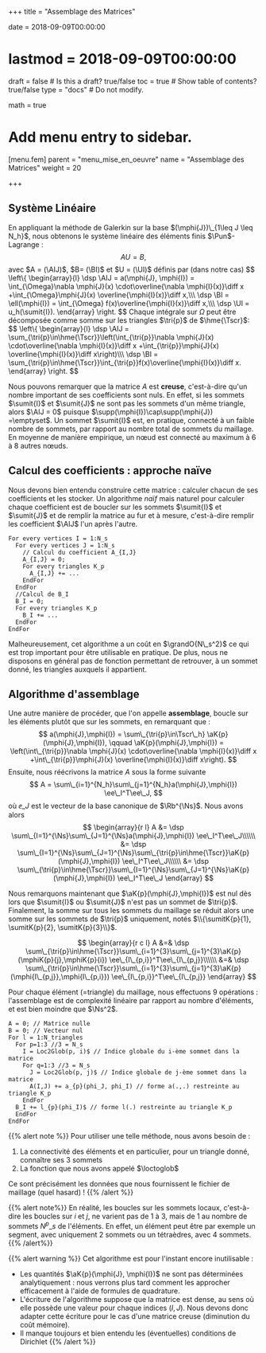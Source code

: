 +++
title = "Assemblage des Matrices"

date = 2018-09-09T00:00:00
# lastmod = 2018-09-09T00:00:00

draft = false  # Is this a draft? true/false
toc = true  # Show table of contents? true/false
type = "docs"  # Do not modify.

math = true

# Add menu entry to sidebar.
[menu.fem]
  parent = "menu_mise_en_oeuvre"
  name = "Assemblage des Matrices"
  weight = 20

+++
$\newcommand{\Cb}{\mathbb{C}}$
$\newcommand{\Nb}{\mathbb{N}}$
$\newcommand{\Pb}{\mathbb{P}}$
$\newcommand{\Rb}{\mathbb{R}}$
$\newcommand{\PS}[2]{\left(#1,#2\right)}$
$\newcommand{\PSV}[2]{\PS{#1}{#2}\_V}$
$\newcommand{\PSL}[2]{\PS{#1}{#2}\_{L^2(\Omega)}}$
$\newcommand{\PSH}[2]{\PS{#1}{#2}\_{H^1(\Omega)}}$
$\newcommand{\norm}[1]{\left\\|#1\right\\|}$
$\newcommand{\normV}[1]{\left\\|#1\right\\|\_{V}}$
$\newcommand{\normH}[1]{\left\\|#1\right\\|\_{H^1(\Omega)}}$
$\newcommand{\normL}[1]{\left\\|#1\right\\|\_{L^2(\Omega)}}$
$\newcommand{\abs}[1]{\left|#1\right|}$
$\newcommand{\ee}{\mathbf{e}}$
$\newcommand{\nn}{\mathbf{n}}$
$\newcommand{\ssb}{\mathbf{s}}$
$\newcommand{\xx}{\mathbf{x}}$
$\newcommand{\yy}{\mathbf{y}}$
$\newcommand{\zz}{\mathbf{z}}$
$\newcommand{\Ccal}{\mathcal{C}}$
$\newcommand{\Cscr}{\mathscr{C}}$
$\newcommand{\Sscr}{\mathscr{S}}$
$\newcommand{\Tscr}{\mathscr{T}}$
$\newcommand{\omegai}{\omega\_i}$
$\newcommand{\dsp}{\displaystyle}$
$\newcommand{\diff}{{\rm d}}$
$\newcommand{\conj}[1]{\overline{#1}}$
$\newcommand{\dn}{\partial_\nn}$
$\newcommand{\supp}{\mathrm{supp}}$
$\newcommand{\restrict}{\mathclose{}|\mathopen{}}$
$\newcommand{\enstq}[2]{\left\\{#1 \mathrel{}\middle|\mathrel{}#2\right\\}}$
$\newcommand{\Image}{\mathrm{Im}}$
$\newcommand{\Ker}{\mathrm{Ker}}$
$\newcommand{\dxi}{\partial\_{x\_i}}$
$\newcommand{\di}{\partial\_{i}}$
$\newcommand{\dj}{\partial\_{j}}$
$\newcommand{\dxj}{\partial x\_{j}}$
$\newcommand{\Ho}{H^1(\Omega)}$
$\newcommand{\Lo}{L^2(\Omega)}$
$\newcommand{\Cinfc}{\Cscr^{\infty}\_c}$
$\newcommand{\CinfcO}{\Cinfc(\Omega)}$
$\newcommand{\hme}[1]{#1_h}$
$\newcommand{\vh}{v\_h}$
$\newcommand{\Vh}{V\_h}$
$\newcommand{\uh}{u\_h}$
$\newcommand{\Nh}{N\_h}$
$\newcommand{\ui}{u\_i}$
$\newcommand{\uj}{u\_j}$
$\newcommand{\UI}{U\_I}$
$\newcommand{\UJ}{U\_J}$
$\newcommand{\AIJ}{A\_{I,J}}$
$\newcommand{\BI}{B\_I}$
$\newcommand{\Sscrh}{\hme{\Sscr}}$
$\newcommand{\deltaij}{\delta\_{i,j}}$
$\newcommand{\Pun}{\Pb\_1}$
$\newcommand{\Punw}{\Pun(\omega)}$
$\newcommand{\grandO}[1]{O\left(#1\right)}$
$\newcommand{\sumit}[1]{\ssb\_{#1}}$
$\newcommand{\sumitK}[2]{\ssb\_{#2}^{#1}}$
$\newcommand{\tri}[1]{K\_{#1}}$
$\newcommand{\loctoglob}{\mathrm{Loc2Glob}}$
$\newcommand{\aK}[1]{a\_{#1}}$
$\newcommand{\Ns}{N\_s}$
$\newcommand{\mphi}[1]{\varphi\_{#1}}$
$\newcommand{\mphiK}[2]{\mphi{#2}^{#1}}$

## Système Linéaire

En appliquant la méthode de Galerkin sur la base $(\mphi{J})\_{1\leq J \leq N_h}$, nous obtenons le système linéaire des éléments finis $\Pun$-Lagrange :
$$
AU = B,
$$
avec $A = (\AIJ)$, $B= (\BI)$ et $U = (\UI)$ définis par (dans notre cas)
$$
\left\\{
  \begin{array}{l}
    \dsp  \AIJ = a(\mphi{J}, \mphi{I}) = \int\_{\Omega}\nabla \mphi{J}(x) \cdot\overline{\nabla \mphi{I}(x)}\diff x +\int\_{\Omega}\mphi{J}(x) \overline{\mphi{I}(x)}\diff x,\\\\\\
   \dsp  \BI = \ell(\mphi{I}) = \int\_{\Omega} f(x)\overline{\mphi{I}(x)}\diff x,\\\\\\
  \dsp \UI = u_h(\sumit{I}).
  \end{array}
\right.
$$
Chaque intégrale sur $\Omega$ peut être décomposée comme somme sur les triangles $\tri{p}$ de $\hme{\Tscr}$: 
$$
\left\\{ 
  \begin{array}{l}
    \dsp \AIJ = \sum\_{\tri{p}\in\hme{\Tscr}}\left(\int\_{\tri{p}}\nabla \mphi{J}(x) \cdot\overline{\nabla \mphi{I}(x)}\diff x +\int\_{\tri{p}}\mphi{J}(x) \overline{\mphi{I}(x)}\diff x\right)\\\\\\
    \dsp \BI = \sum\_{\tri{p}\in\hme{\Tscr}}\int\_{\tri{p}}f(x)\overline{\mphi{I}(x)}\diff x.
  \end{array}
\right.
$$

Nous pouvons remarquer que la matrice $A$ est **creuse**, c'est-à-dire qu'un nombre important de ses coefficients sont nuls. En effet, si les sommets $\sumit{I}$ et $\sumit{J}$ ne sont pas les sommets d'un même triangle, alors $\AIJ = 0$ puisque $\supp(\mphi{I})\cap\supp(\mphi{J}) =\emptyset$. Un sommet $\sumit{I}$ est, en pratique, connecté à un faible nombre de sommets, par rapport au nombre total de sommets du maillage. En moyenne de manière empirique, un nœud est connecté au maximum à 6 à 8 autres nœuds.

## Calcul des coefficients : approche naïve


Nous devons bien entendu construire cette matrice : calculer chacun de ses coefficients et les stocker. Un algorithme *naïf* mais naturel pour calculer chaque coefficient est de boucler sur les sommets $\sumit{I}$ et $\sumit{J}$ et de remplir la matrice au fur et à mesure, c'est-à-dire remplir les coefficient $\AIJ$ l'un après l'autre. 

```
For every vertices I = 1:N_s
  For every vertices J = 1:N_s
    // Calcul du coefficient A_{I,J}
    A_{I,J} = 0;
    For every triangles K_p
      A_{I,J} += ...
    EndFor
  EndFor
  //Calcul de B_I
  B_I = 0;
  For every triangles K_p
    B_I += ...
  EndFor
EndFor
```
Malheureusement, cet algorithme a un coût en $\grandO{N\_s^2}$ ce qui est trop important pour être utilisable en pratique. De plus, nous ne disposons en général pas de fonction permettant de retrouver, à un sommet donné, les triangles auxquels il appartient.

## Algorithme d'assemblage

Une autre manière de procéder, que l'on appelle **assemblage**, boucle sur les éléments plutôt que sur les sommets, en remarquant que :
$$
a(\mphi{J},\mphi{I}) = \sum\_{\tri{p}\in\Tscr\_h} \aK{p}(\mphi{J},\mphi{I}), \qquad \aK{p}(\mphi{J},\mphi{I}) = \left(\int\_{\tri{p}}\nabla \mphi{J}(x) \cdot\overline{\nabla \mphi{I}(x)}\diff x +\int\_{\tri{p}}\mphi{J}(x) \overline{\mphi{I}(x)}\diff x\right).
$$
Ensuite, nous réécrivons la matrice $A$ sous la forme suivante
$$
A = \sum\_{i=1}^{N_h}\sum\_{j=1}^{N_h}a(\mphi{J},\mphi{I}) \ee\_I^T\ee\_J,
$$
où $\ee\_J$ est le vecteur de la base canonique de $\Rb^{\Ns}$. Nous avons alors
$$
\begin{array}{r l}
  A &= \dsp \sum\_{I=1}^{\Ns}\sum\_{J=1}^{\Ns}a(\mphi{J},\mphi{I}) \ee\_I^T\ee\_J\\\\\\
    &= \dsp \sum\_{I=1}^{\Ns}\sum\_{J=1}^{\Ns}\sum\_{\tri{p}\in\hme{\Tscr}}\aK{p}(\mphi{J},\mphi{I}) \ee\_I^T\ee\_J\\\\\\
    &= \dsp \sum\_{\tri{p}\in\hme{\Tscr}}\sum\_{I=1}^{\Ns}\sum\_{J=1}^{\Ns}\aK{p}(\mphi{J},\mphi{I}) \ee\_I^T\ee\_J
\end{array}
$$

Nous remarquons maintenant que $\aK{p}(\mphi{J},\mphi{I})$ est nul dès lors que $\sumit{I}$ ou $\sumit{J}$ n'est pas un sommet de $\tri{p}$. Finalement, la somme sur tous les sommets du maillage se réduit alors une somme sur les sommets de $\tri{p}$ uniquement, notés $\\{\sumitK{p}{1}, \sumitK{p}{2}, \sumitK{p}{3}\\}$.

$$
\begin{array}{r c l}
  A   &=& \dsp \sum\_{\tri{p}\in\hme{\Tscr}}\sum\_{i=1}^{3}\sum\_{j=1}^{3}\aK{p}(\mphiK{p}{j},\mphiK{p}{i}) \ee\_{I\_{p,i}}^T\ee\_{I\_{p,j}}\\\\\\
&=& \dsp \sum\_{\tri{p}\in\hme{\Tscr}}\sum\_{i=1}^{3}\sum\_{j=1}^{3}\aK{p}(\mphi{I\_{p,j}},\mphi{I\_{p,i}}) \ee\_{I\_{p,i}}^T\ee\_{I\_{p,j}}
\end{array}
$$

Pour chaque élément (=triangle) du maillage, nous effectuons 9 opérations : l'assemblage est de complexité linéaire par rapport au nombre d'éléments, et est bien moindre que $\Ns^2$.



```
A = 0; // Matrice nulle
B = 0; // Vecteur nul
For l = 1:N_triangles
  For p=1:3 //3 = N_s
    I = Loc2Glob(p, i)$ // Indice globale du i-ème sommet dans la matrice
    For q=1:3 //3 = N_s
      J = Loc2Glob(p, j)$ // Indice globale de j-ème sommet dans la matrice
      A(I,J) += a_{p}(phi_J, phi_I) // forme a(.,.) restreinte au triangle K_p
    EndFor
  B_I += l_{p}(phi_I)$ // forme l(.) restreinte au triangle K_p
  EndFor
EndFor
```

{{% alert note %}}
Pour utiliser une telle méthode, nous avons besoin de :

1. La connectivité des éléments et en particulier, pour un triangle donné, connaître ses 3 sommets
2. La fonction que nous avons appelé $\loctoglob$

Ce sont précisément les données que nous fournissent le fichier de maillage (quel hasard) !
{{% /alert %}}

{{% alert note%}}
En réalité, les boucles sur les sommets locaux, c'est-à-dire les boucles sur $i$ et $j$, ne varient pas de 1 à 3, mais de 1 au nombre de sommets $N^p\_s$ de l'éléments. En effet, un élément peut être par exemple un segment, avec uniquement 2 sommets ou un tétraèdres, avec 4 sommets.
{{% /alert%}}

{{% alert warning %}}
Cet algorithme est pour l'instant encore inutilisable :
  
- Les quantités $\aK{p}(\mphi{J}, \mphi{I})$ ne sont pas déterminées analytiquement : nous verrons plus tard comment les approcher efficacement à l'aide de formules de quadrature.
- L'écriture de l'algorithme suppose que la matrice est dense, au sens où elle possède une valeur pour chaque indices $(I,J)$. Nous devons donc adapter cette écriture pour le cas d'une matrice creuse (diminution du coût mémoire).
- Il manque toujours et bien entendu les (éventuelles) conditions de Dirichlet
{{% /alert %}}
